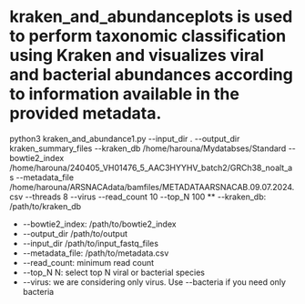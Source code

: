 # kraken_and_abundanceplots is used to perform taxonomic classification using Kraken and visualizes viral and bacterial abundances according to information available in the provided metadata.

python3 kraken_and_abundance1.py --input_dir . --output_dir kraken_summary_files --kraken_db /home/harouna/Mydatabses/Standard --bowtie2_index /home/harouna/240405_VH01476_5_AAC3HYYHV_batch2/GRCh38_noalt_as --metadata_file /home/harouna/ARSNACAdata/bamfiles/METADATAARSNACAB.09.07.2024.csv --threads 8 --virus --read_count 10 --top_N 100
** --kraken_db: /path/to/kraken_db
* --bowtie2_index: /path/to/bowtie2_index
* --output_dir /path/to/output
* --input_dir /path/to/input_fastq_files
* --metadata_file: /path/to/metadata.csv
* --read_count: minimum read count
* --top_N N: select top N viral or bacterial species
* --virus: we are considering only virus. Use --bacteria if you need only bacteria
